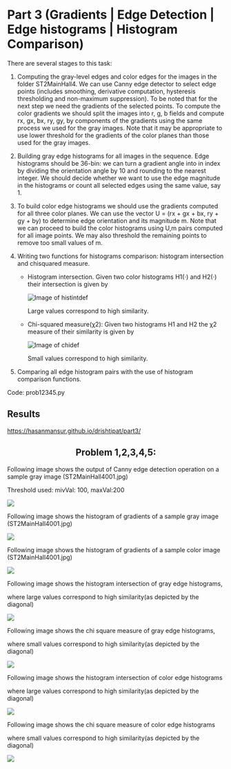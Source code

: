 # Part 3 (Gradients | Edge Detection | Edge histograms | Histogram Comparison)

There are several stages to this task:

1. Computing the gray-level edges and color edges for the images in the folder ST2MainHall4.
   We can use Canny edge detector to select edge points (includes smoothing, derivative computation, hysteresis thresholding and non-maximum suppression).
   To be noted that for the next step we need the gradients of the selected points. To compute the color gradients we should split the images into r, g, b fields and compute
   rx, gx, bx, ry, gy, by components of the gradients using the same process we used for the gray images. Note that it may be appropriate to use lower threshold for the gradients of the color
   planes than those used for the gray images.

2. Building gray edge histograms for all images in the sequence. Edge histograms should be 36-bin: we can turn a gradient angle into in index by dividing the orientation angle by 10
   and rounding to the nearest integer. We should decide whether we want to use the edge magnitude in the histograms or count all selected edges using the same value, say 1.

3. To build color edge histograms we should use the gradients computed for all three color planes. We can use the vector U = (rx + gx + bx, ry + gy + by) to determine edge orientation
   and its magnitude m. Note that we can proceed to build the color histograms using U,m pairs computed for all image points. We may also threshold the remaining points to remove too small values of m.

4. Writing two functions for histograms comparison: histogram intersection and chisquared measure.
     - Histogram intersection. Given two color histograms H1(·) and H2(·) their intersection is given by

       ![Image of histintdef](https://hasanmansur.github.io/drishtipat/part3/hist_int_def.png)

       Large values correspond to high similarity.

     - Chi-squared measure(χ2): Given two histograms H1 and H2 the χ2 measure of their similarity is given by

       ![Image of chidef](https://hasanmansur.github.io/drishtipat/part3/chi_def.png)

       Small values correspond to high similarity.

5. Comparing all edge histogram pairs with the use of histogram comparison functions.

Code: prob12345.py


Results
-------
https://hasanmansur.github.io/drishtipat/part3/

<!DOCTYPE html>
<html>
<head>
<meta name="viewport" content="width=device-width, initial-scale=1">
</head>
<body>

<center><h2>Problem 1,2,3,4,5:</h2></center>

<div class="row">
  <p>Following image shows the output of Canny edge detection operation on a sample gray image (ST2MainHall4001.jpg)</p>
  <p>Threshold used: mivVal: 100, maxVal:200</p>
  <img src="gray_canny.png">
  <!--<p>Following image shows the output of Canny edge detection operation on a sample color image (ST2MainHall4001.jpg)</p>
  <img src="clr_canny.png">-->
</div>

<div class="column">
  <p>Following image shows the histogram of gradients of a sample gray image (ST2MainHall4001.jpg)</p>
  <img src="gray_single_hist.png">
</div>


<div class="column">
  <p>Following image shows the histogram of gradients of a sample color image (ST2MainHall4001.jpg)</p>
  <img src="clr_single_hist.png">
</div>

<div class="column">
  <p>Following image shows the histogram intersection of gray edge histograms,</p>
  <p>where large values correspond to high similarity(as depicted by the diagonal)</p>
  <img src="gray_hist.png">
</div>

<div class="column">
  <p>Following image shows the chi square measure of gray edge histograms,</p>
  <p>where small values correspond to high similarity(as depicted by the diagonal)</p>
  <img src="gray_chi.png">
</div>

<div class="column">
  <p>Following image shows the histogram intersection of color edge histograms</p>
  <p>where large values correspond to high similarity(as depicted by the diagonal)</p>
  <img src="clr_hist.png">
</div>

<div class="column">
  <p>Following image shows the chi square measure of color edge histograms</p>
  <p>where small values correspond to high similarity(as depicted by the diagonal)</p>
  <img src="clr_chi.png">
</div>

</body>
</html>
